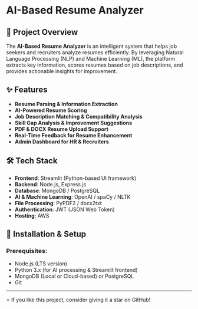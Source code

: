 # AI-Based Resume Analyzer

## 📌 Project Overview
The **AI-Based Resume Analyzer** is an intelligent system that helps job seekers and recruiters analyze resumes efficiently. By leveraging Natural Language Processing (NLP) and Machine Learning (ML), the platform extracts key information, scores resumes based on job descriptions, and provides actionable insights for improvement.

## ✨ Features
- **Resume Parsing & Information Extraction**
- **AI-Powered Resume Scoring**
- **Job Description Matching & Compatibility Analysis**
- **Skill Gap Analysis & Improvement Suggestions**
- **PDF & DOCX Resume Upload Support**
- **Real-Time Feedback for Resume Enhancement**
- **Admin Dashboard for HR & Recruiters**

## 🛠 Tech Stack
- **Frontend**: Streamlit (Python-based UI framework)
- **Backend**: Node.js, Express.js
- **Database**: MongoDB / PostgreSQL
- **AI & Machine Learning**: OpenAI / spaCy / NLTK
- **File Processing**: PyPDF2 / docx2txt
- **Authentication**: JWT (JSON Web Token)
- **Hosting**: AWS

## 🚀 Installation & Setup
### Prerequisites:
- Node.js (LTS version)
- Python 3.x (for AI processing & Streamlit frontend)
- MongoDB (Local or Cloud-based) or PostgreSQL
- Git
---
⭐ If you like this project, consider giving it a star on GitHub!

